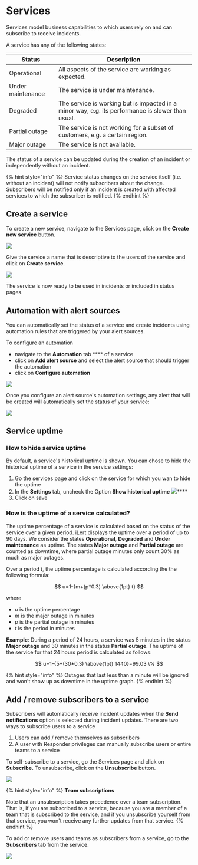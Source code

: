 # Services

Services model business capabilities to which users rely on and can subscribe to receive incidents.

A service has any of the following states:

| Status            | Description                                                                                       |
| ----------------- | ------------------------------------------------------------------------------------------------- |
| Operational       | All aspects of the service are working as expected.                                               |
| Under maintenance | The service is under maintenance.                                                                 |
| Degraded          | The service is working but is impacted in a minor way, e.g. its performance is slower than usual. |
| Partial outage    | The service is not working for a subset of customers, e.g. a certain region.                      |
| Major outage      | The service is not available.                                                                     |

The status of a service can be updated during the creation of an incident or independently without an incident.

{% hint style="info" %}
Service status changes on the service itself (i.e. without an incident) will not notify subscribers about the change. Subscribers will be notified only if an incident is created with affected services to which the subscriber is notified.
{% endhint %}

## Create a service

To create a new service, navigate to the Services page, click on the **Create new service** button.

![](<../.gitbook/assets/Screenshot 2022-01-08 at 00.00.00 (2).png>)

Give the service a name that is descriptive to the users of the service and click on **Create service**.&#x20;

![](<../.gitbook/assets/Screenshot 2022-01-08 at 00.07.12.png>)

The service is now ready to be used in incidents or included in status pages.

## Automation with alert sources

You can automatically set the status of a service and create incidents using automation rules that are triggered by your alert sources.&#x20;

To configure an automation

* navigate to the **Automation** tab **** of a service
* click on **Add alert source** and select the alert source that should trigger the automation
* click on **Configure automation**

![](<../.gitbook/assets/Screenshot 2022-01-08 at 00.11.23.png>)

Once you configure an alert source's automation settings, any alert that will be created will automatically set the status of your service:

![](<../.gitbook/assets/Screenshot 2022-01-08 at 00.12.32.png>)

## Service uptime

### How to hide service uptime

By default, a service's historical uptime is shown. You can chose to hide the historical uptime of a service in the service settings:

1. Go the services page and click on the service for which you wan to hide the uptime
2. In the **Settings** tab, uncheck the Option **Show historical uptime** ![](<../.gitbook/assets/image (52) (1) (1) (1).png>)****
3. Click on save

### How is the uptime of a service calculated?

The uptime percentage of a service is calculated based on the status of the service over a given period. iLert displays the uptime over a period of up to 90 days. We consider the states **Operational**, **Degraded** and **Under maintenance** as uptime. The states **Major outage** and **Partial outage** are counted as downtime, where partial outage minutes only count 30% as much as major outages.

Over a period _t_, the uptime percentage is calculated according the the following formula:

$$
u=1-{m+(p*0.3) \above{1pt} t}
$$

where

* _u_ is the uptime percentage
* _m_ is the major outage in minutes
* _p_ is the partial outage in minutes
* _t_ is the period in minutes

**Example**: During a period of 24 hours, a service was 5 minutes in the status **Major outage** and 30 minutes in the status **Partial outage**. The uptime of the service for that 24 hours period is calculated as follows:

$$
u=1-{5+(30*0.3) \above{1pt} 1440}=99.03 \%
$$

{% hint style="info" %}
Outages that last less than a minute will be ignored and won't show up as downtime in the uptime graph.&#x20;
{% endhint %}

## Add / remove subscribers to a service

Subscribers will automatically receive incident updates when the **Send notifications** option is selected during incident updates. There are two ways to subscribe users to a service

1. Users can add / remove themselves as subscribers
2. A user with Responder privileges can manually subscribe users or entire teams to a service

To self-subscribe to a service, go the Services page and click on **Subscribe.** To unsubscribe, click on the **Unsubscribe** button.

![](<../.gitbook/assets/Screenshot 2022-01-08 at 00.14.58.png>)

{% hint style="info" %}
**Team subscriptions**

Note that an unsubscription takes precedence over a team subscription. That is, if you are subscribed to a service, because you are a member of a team that is subscribed to the service, and if you unsubscribe yourself from that service, you won't receive any further updates from that service.
{% endhint %}

To add or remove users and teams as subscribers from a service, go to the **Subscribers** tab from the service.

![](<../.gitbook/assets/Screenshot 2022-01-08 at 00.18.44.png>)
